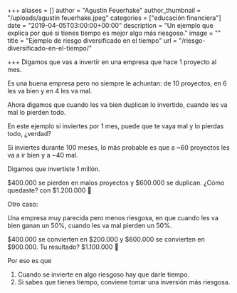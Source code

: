+++
aliases = []
author = "Agustín Feuerhake"
author_thumbnail = "/uploads/agustin feuerhake.jpeg"
categories = ["educación financiera"]
date = "2019-04-05T03:00:00+00:00"
description = "Un ejemplo que explica por qué si tienes tiempo es mejor algo más riesgoso."
image = ""
title = "Ejemplo de riesgo diversificado en el tiempo"
url = "/riesgo-diversificado-en-el-tiempo/"

+++
Digamos que vas a invertir en una empresa que hace 1 proyecto al mes. 

Es una buena empresa pero no siempre le achuntan: de 10 proyectos, en 6 les va bien y en 4 les va mal. 

Ahora digamos que cuando les va bien duplican lo invertido, cuando les va mal lo pierden todo.

En este ejemplo si inviertes por 1 mes, puede que te vaya mal y lo pierdas todo, ¿verdad?

Si inviertes durante 100 meses, lo más probable es que a \~60 proyectos les va a ir bien y a \~40 mal. 

Digamos que invertiste 1 millón.

$400.000 se pierden en malos proyectos y $600.000 se duplican. ¿Cómo quedaste? con $1.200.000 💪

Otro caso:

Una empresa muy parecida pero menos riesgosa, en que cuando les va bien ganan un 50%, cuando les va mal pierden un 50%.

$400.000 se convierten en $200.000 y $600.000 se convierten en $900.000. Tu resultado? $1.100.000 🤔

Por eso es que 

1. Cuando se invierte en algo riesgoso hay que darle tiempo.
2.  Si sabes que tienes tiempo, conviene tomar una inversión más riesgosa.